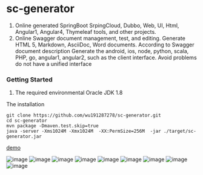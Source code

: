# sc-generator

1. Online generated SpringBoot SrpingCloud, Dubbo, Web, UI, Html, Angular1, Angular4, Thymeleaf tools, and other projects.
2. Online Swagger document management, test, and editing. Generate HTML 5, Markdown, AsciiDoc, Word documents. According to Swagger document description
Generate the android, ios, node, python, scala, PHP, go, angular1, angular2, such as the client interface. Avoid problems do not have a unified interface

### Getting Started
 
1. The required environmental Oracle JDK 1.8

The installation

```
git clone https://github.com/wu191287278/sc-generator.git
cd sc-generator
mvn package -Dmaven.test.skip=true
java -server -Xms1024M -Xmx1024M  -XX:PermSize=256M  -jar ./target/sc-generator.jar
```

[demo](https://github.com/wu191287278/picture)


![image](https://github.com/wu191287278/picture/blob/master/sc-generator/1.png)
![image](https://github.com/wu191287278/picture/blob/master/sc-generator/2.png)
![image](https://github.com/wu191287278/picture/blob/master/sc-generator/3.png)
![image](https://github.com/wu191287278/picture/blob/master/sc-generator/4.png)
![image](https://github.com/wu191287278/picture/blob/master/sc-generator/5.png)
![image](https://github.com/wu191287278/picture/blob/master/sc-generator/6.png)
![image](https://github.com/wu191287278/picture/blob/master/sc-generator/7.png)
![image](https://github.com/wu191287278/picture/blob/master/sc-generator/8.png)
![image](https://github.com/wu191287278/picture/blob/master/sc-generator/9.png)